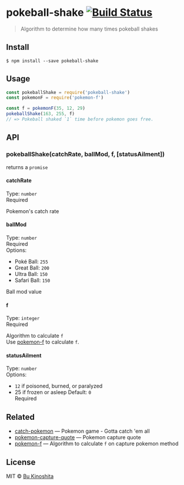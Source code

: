 # pokeball-shake [![Build Status](https://travis-ci.org/bukinoshita/pokeball-shake.svg?branch=master)](https://travis-ci.org/bukinoshita/pokeball-shake)

> Algorithm to determine how many times pokeball shakes


## Install

```
$ npm install --save pokeball-shake
```


## Usage
```js
const pokeballShake = require('pokeball-shake')
const pokemonF = require('pokemon-f')

const f = pokemonF(35, 12, 29)
pokeballShake(163, 255, f)
// => Pokeball shaked `1` time before pokemon goes free.
```


## API

### pokeballShake(catchRate, ballMod, f, [statusAilment])

returns a `promise`

#### catchRate

Type: `number`<br/>
Required

Pokemon's catch rate

#### ballMod

Type: `number`<br/>
Required<br/>
Options:
- Poké Ball: `255`
- Great Ball: `200`
- Ultra Ball: `150`
- Safari Ball: `150`

Ball mod value

#### f

Type: `integer`<br/>
Required

Algorithm to calculate `f`<br/>
Use [pokemon-f](https://github.com/bukinoshita/pokemon-f) to calculate `f`.

#### statusAilment

Type: `number`<br/>
Options:
- `12` if poisoned, burned, or paralyzed
- 25 if frozen or asleep
Default: `0`<br/>
Required


## Related

- [catch-pokemon](https://github.com/bukinoshita/catch-pokemon) — Pokemon game - Gotta catch 'em all
- [pokemon-capture-quote](https://github.com/bukinoshita/pokemon-capture-quote) — Pokemon capture quote
- [pokemon-f](https://github.com/bukinoshita/pokeball-shake-quote) — Algorithm to calculate `f` on capture pokemon method


## License

MIT © [Bu Kinoshita](https://bukinoshita.io)
